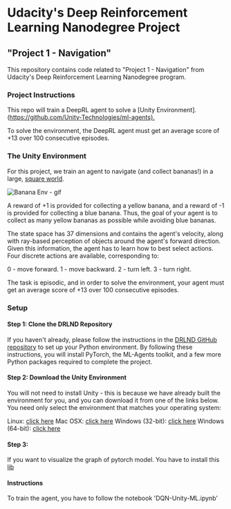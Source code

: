 
# Udacity's Deep Reinforcement Learning Nanodegree Project

## "Project 1 - Navigation"

This repository contains code related to "Project 1 - Navigation" from Udacity's Deep Reinforcement Learning Nanodegree program.

### Project Instructions

This repo will train a DeepRL agent to solve a
[Unity Environment]. (<https://github.com/Unity-Technologies/ml-agents).>

To solve the environment, the DeepRL agent must get an average score of +13 over 100 consecutive episodes.

### The Unity Environment

For this project, we train an agent to navigate (and collect bananas!) in a large,  [square world](https://github.com/Unity-Technologies/ml-agents/blob/master/docs/Learning-Environment-Examples.md#banana-collector).

![Banana Env - gif](./img/banana.gif "Banana Env")

A reward of +1 is provided for collecting a yellow banana, and a reward of -1 is provided for collecting a blue banana. Thus, the goal of your agent is to collect as many yellow bananas as possible while avoiding blue bananas.

The state space has 37 dimensions and contains the agent's velocity, along with ray-based perception of objects around the agent's forward direction. Given this information, the agent has to learn how to best select actions. Four discrete actions are available, corresponding to:

0 - move forward.
1 - move backward.
2 - turn left.
3 - turn right.

The task is episodic, and in order to solve the environment, your agent must get an average score of +13 over 100 consecutive episodes.

### Setup

#### Step 1: Clone the DRLND Repository

If you haven't already, please follow the instructions in the [DRLND GitHub repository](https://github.com/udacity/deep-reinforcement-learning#dependencies) to set up your Python environment. By following these instructions, you will install PyTorch, the ML-Agents toolkit, and a few more Python packages required to complete the project.

#### Step 2: Download the Unity Environment

You will not need to install Unity - this is because we have already built the environment for you, and you can download it from one of the links below. You need only select the environment that matches your operating system:

Linux: [click here](https://s3-us-west-1.amazonaws.com/udacity-drlnd/P1/Banana/Banana_Linux.zip)
Mac OSX: [click here](https://s3-us-west-1.amazonaws.com/udacity-drlnd/P1/Banana/Banana.app.zip)
Windows (32-bit): [click here](https://s3-us-west-1.amazonaws.com/udacity-drlnd/P1/Banana/Banana_Windows_x86.zip)
Windows (64-bit): [click here](https://s3-us-west-1.amazonaws.com/udacity-drlnd/P1/Banana/Banana_Windows_x86_64.zip)

#### Step 3:
If you want to visualize the graph of pytorch model. You have to install this [lib](https://github.com/szagoruyko/pytorchviz)

#### Instructions

To train the agent, you have to follow the notebook 'DQN-Unity-ML.ipynb'